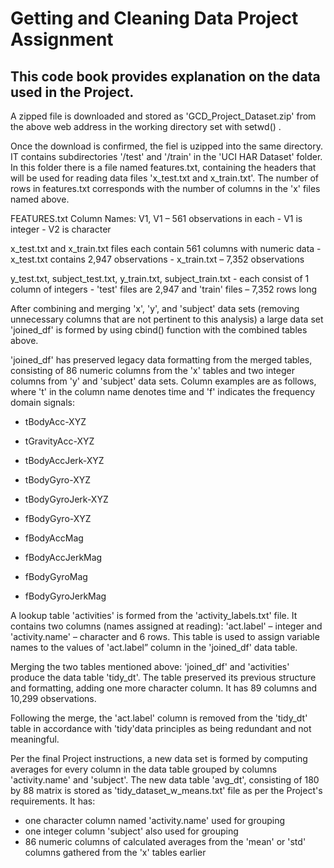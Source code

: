 # Getting and Cleaning Data Project Assignment

## This code book provides explanation on the data used in the Project.

A zipped file is downloaded and stored as 'GCD_Project_Dataset.zip' from the above web address in the working directory set with setwd() .

Once the download is confirmed, the fiel is uzipped into the same directory. IT contains subdirectories '/test' and '/train' in the 'UCI HAR Dataset' folder. In this folder there is a file named features.txt, containing the headers that will be used for reading data files 'x_test.txt and x_train.txt'. The number of rows in features.txt corresponds with the number of columns in the 'x' files named above.

FEATURES.txt
	Column Names: V1, V1 – 561 observations in each
		- V1 is integer
		- V2 is character

x_test.txt and x_train.txt files each contain 561 columns with numeric data
	- x_test.txt contains 2,947 observations
	- x_train.txt – 7,352 observations
	
y_test.txt, subject_test.txt, y_train.txt, subject_train.txt 
		- each consist of 1 column of integers
		- 'test' files are 2,947 and 'train' files – 7,352 rows long

After combining and merging 'x', 'y', and 'subject' data sets (removing unnecessary columns that are not pertinent to this analysis) a large data set 'joined_df' is formed by using cbind() function with the combined tables above.

'joined_df' has preserved legacy data formatting from the merged tables, consisting of 86 numeric columns from the 'x' tables and two integer columns from 'y' and 'subject' data sets. Column examples are as follows, where 't' in the column name denotes time and 'f' indicates the frequency domain signals:

- tBodyAcc-XYZ
- tGravityAcc-XYZ
- tBodyAccJerk-XYZ
- tBodyGyro-XYZ
- tBodyGyroJerk-XYZ

- fBodyGyro-XYZ
- fBodyAccMag
- fBodyAccJerkMag
- fBodyGyroMag
- fBodyGyroJerkMag

A lookup table 'activities' is formed from the 'activity_labels.txt' file. It contains two columns (names assigned at reading): 'act.label' – integer and 'activity.name' – character and 6 rows.
This table is used to assign variable names to the values of 'act.label” column in the 'joined_df' data table.

Merging the two tables mentioned above: 'joined_df' and 'activities' produce the data table 'tidy_dt'. The table preserved its previous structure and formatting, adding one more character column. It has 89 columns and 10,299 observations.

Following the merge, the 'act.label' column is removed from the 'tidy_dt' table in accordance with 'tidy'data principles as being redundant and not meaningful. 

Per the final Project instructions, a new data set is formed by computing averages for every column in the data table grouped by columns 'activity.name' and 'subject'. The new data table 'avg_dt', consisting of 180 by 88 matrix  is stored as 'tidy_dataset_w_means.txt' file as per the Project's requirements. It has:
- one character column named 'activity.name' used for grouping 
- one integer column 'subject' also used for grouping
- 86 numeric columns of calculated averages from the 'mean' or 'std' columns gathered from the 'x' tables earlier
